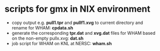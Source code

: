 # scripts for gmx in NIX environment
- copy output e.g. **pull1.tpr** and **pullf1.xvg** to current directory and rename for WHAM: **cpdata.sh**
- generate the corresponding **tpr.dat** and **xvg.dat** files for WHAM based on the non-empty pullx.xvg: **dat.sh**
- job script for WHAM on KNL at NERSC: **wham.sh**
